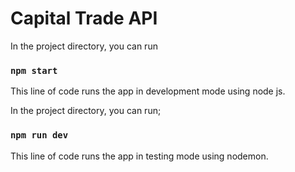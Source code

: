 # Capital Trade API
In the project directory, you can run
### `npm start`
This line of code runs the app in development mode using node js.

In the project directory, you can run;
### `npm run dev`
This line of code runs the app in testing mode using nodemon.
